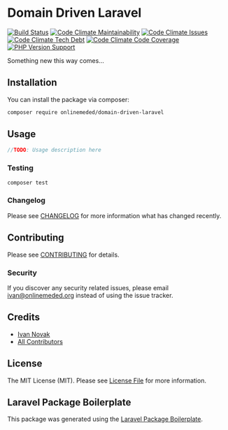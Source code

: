 # Domain Driven Laravel

[![Build Status](https://img.shields.io/travis/onlinemeded/domain-driven-laravel/master.svg?style=flat-square)](https://travis-ci.org/onlinemeded/domain-driven-laravel)
[![Code Climate Maintainability](https://img.shields.io/codeclimate/maintainability/onlinemeded/domain-driven-laravel.svg)](https://codeclimate.com/github/onlinemeded/domain-driven-laravel)
[![Code Climate Issues](https://img.shields.io/codeclimate/issues/onlinemeded/domain-driven-laravel.svg)](https://codeclimate.com/github/onlinemeded/domain-driven-laravel)
[![Code Climate Tech Debt](https://img.shields.io/codeclimate/tech-debt/onlinemeded/domain-driven-laravel.svg)](https://codeclimate.com/github/onlinemeded/domain-driven-laravel)
[![Code Climate Code Coverage](https://img.shields.io/codeclimate/coverage/onlinemeded/domain-driven-laravel.svg)](https://codeclimate.com/github/onlinemeded/domain-driven-laravel)
[![PHP Version Support](https://img.shields.io/travis/php-v/onlinemeded/domain-driven-laravel.svg)](https://codeclimate.com/github/onlinemeded/domain-driven-laravel)

Something new this way comes...

## Installation

You can install the package via composer:

```bash
composer require onlinemeded/domain-driven-laravel
```

## Usage

``` php
//TODO: Usage description here
```

### Testing

``` bash
composer test
```

### Changelog

Please see [CHANGELOG](CHANGELOG.md) for more information what has changed recently.

## Contributing

Please see [CONTRIBUTING](CONTRIBUTING.md) for details.

### Security

If you discover any security related issues, please email ivan@onlinemeded.org instead of using the issue tracker.

## Credits

- [Ivan Novak](https://github.com/onlinemeded)
- [All Contributors](../../contributors)

## License

The MIT License (MIT). Please see [License File](LICENSE.md) for more information.

## Laravel Package Boilerplate

This package was generated using the [Laravel Package Boilerplate](https://laravelpackageboilerplate.com).